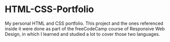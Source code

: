 # HTML-CSS-Portfolio
My personal HTML and CSS portfolio. This project and the ones referenced inside it were done as part of the freeCodeCamp course of Responsive Web Design, in which I learned and studied a lot to cover those two languages.
